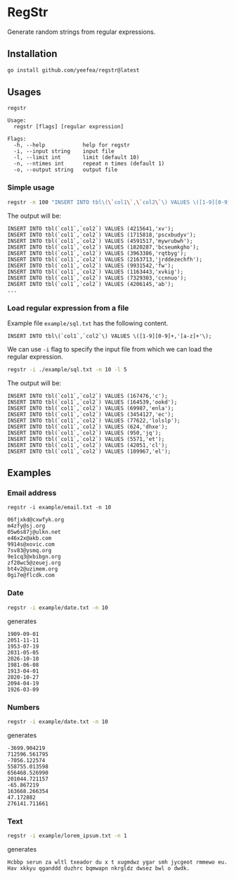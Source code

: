 # RegStr
Generate random strings from regular expressions.

## Installation

```bash
go install github.com/yeefea/regstr@latest
```

## Usages

```
regstr

Usage:
  regstr [flags] [regular expression]

Flags:
  -h, --help            help for regstr
  -i, --input string    input file
  -l, --limit int       limit (default 10)
  -n, --ntimes int      repeat n times (default 1)
  -o, --output string   output file
```

### Simple usage
```bash
regstr -n 100 "INSERT INTO tbl\(\`col1\`,\`col2\`\) VALUES \([1-9][0-9]{6},\'[a-z]+\'\);"
```

The output will be:

```
INSERT INTO tbl(`col1`,`col2`) VALUES (4215641,'xv');
INSERT INTO tbl(`col1`,`col2`) VALUES (1715818,'pscxbudyv');
INSERT INTO tbl(`col1`,`col2`) VALUES (4591517,'mywrubwh');
INSERT INTO tbl(`col1`,`col2`) VALUES (1820287,'bcseumkgho');
INSERT INTO tbl(`col1`,`col2`) VALUES (3963386,'rqtbyg');
INSERT INTO tbl(`col1`,`col2`) VALUES (2163713,'jrddezechfh');
INSERT INTO tbl(`col1`,`col2`) VALUES (9931542,'fw');
INSERT INTO tbl(`col1`,`col2`) VALUES (1163443,'xvkig');
INSERT INTO tbl(`col1`,`col2`) VALUES (7329303,'ccnnuo');
INSERT INTO tbl(`col1`,`col2`) VALUES (4206145,'ab');
...
```


### Load regular expression from a file

Example file `example/sql.txt` has the following content.

```
INSERT INTO tbl\(`col1`,`col2`\) VALUES \([1-9][0-9]+,'[a-z]+'\);
```

We can use `-i` flag to specify the input file from which we can load the regular expression.

```bash
regstr -i ./example/sql.txt -n 10 -l 5    
```

The output will be:

```
INSERT INTO tbl(`col1`,`col2`) VALUES (167476,'c');
INSERT INTO tbl(`col1`,`col2`) VALUES (164539,'ookd');
INSERT INTO tbl(`col1`,`col2`) VALUES (69987,'enla');
INSERT INTO tbl(`col1`,`col2`) VALUES (3454127,'ec');
INSERT INTO tbl(`col1`,`col2`) VALUES (77622,'lolslp');
INSERT INTO tbl(`col1`,`col2`) VALUES (624,'dhxe');
INSERT INTO tbl(`col1`,`col2`) VALUES (950,'jq');
INSERT INTO tbl(`col1`,`col2`) VALUES (5571,'et');
INSERT INTO tbl(`col1`,`col2`) VALUES (42051,'cl');
INSERT INTO tbl(`col1`,`col2`) VALUES (109967,'el');
```


## Examples


### Email address


```base
regstr -i example/email.txt -n 10
```

```
06fjxkd@cxwfyk.org
m4zfy@sj.org
05w6s87j@ulkn.net
e46x2x@akb.com
9914s@xovic.com
7sv83@ysmq.org
9e1cq3@xbibgn.org
zf28wc5@zeuej.org
bt4v2@uzimem.org
0gi7e@flcdk.com
```

### Date

```bash
regstr -i example/date.txt -n 10
```

generates
```
1909-09-01
2051-11-11
1953-07-19
2031-05-05
2026-10-10
1981-06-08
1913-04-01
2020-10-27
2094-04-19
1926-03-09
```

### Numbers

```bash
regstr -i example/date.txt -n 10
```

generates
```
-3699.904219
712596.561795
-7056.122574
558755.013598
656468.526990
201044.721157
-65.867219
163668.266354
47.172882
276141.711661
```


### Text

```bash
regstr -i example/lorem_ipsum.txt -n 1 
```

generates
```
Hcbbp serun za wltl txeador du x t xugmdwz ygar smh jycgeot rmmewo eu. Hav xkkyu qganddd duzhrc bqmwapn nkrgldz dwsez bwl o dwdk.
```